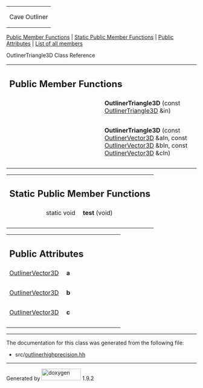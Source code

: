 <table data-cellspacing="0" data-cellpadding="0">
<colgroup>
<col style="width: 100%" />
</colgroup>
<tbody>
<tr class="odd" style="height: 56px;">
<td id="projectalign" style="padding-left: 0.5em"><div id="projectname">
Cave Outliner
</div></td>
</tr>
</tbody>
</table>

[Public Member Functions](#pub-methods) | [Static Public Member
Functions](#pub-static-methods) | [Public Attributes](#pub-attribs) |
[List of all members](class_outliner_triangle3_d-members.html)

OutlinerTriangle3D Class Reference

<table class="memberdecls">
<colgroup>
<col style="width: 50%" />
<col style="width: 50%" />
</colgroup>
<tbody>
<tr class="odd heading">
<td colspan="2"><h2 id="public-member-functions" class="groupheader"><span id="pub-methods"></span> Public Member Functions</h2></td>
</tr>
<tr class="even memitem:a99ea6215fd363debed2977ac4d12c95e">
<td style="text-align: right;" class="memItemLeft" data-valign="top"><span id="a99ea6215fd363debed2977ac4d12c95e"></span>  </td>
<td class="memItemRight" data-valign="bottom"><strong>OutlinerTriangle3D</strong> (const <a href="class_outliner_triangle3_d.html" class="el">OutlinerTriangle3D</a> &amp;in)</td>
</tr>
<tr class="odd separator:a99ea6215fd363debed2977ac4d12c95e">
<td colspan="2" class="memSeparator"> </td>
</tr>
<tr class="even memitem:ad213b7d120df8783160257266d8f7bd6">
<td style="text-align: right;" class="memItemLeft" data-valign="top"><span id="ad213b7d120df8783160257266d8f7bd6"></span>  </td>
<td class="memItemRight" data-valign="bottom"><strong>OutlinerTriangle3D</strong> (const <a href="class_outliner_vector3_d.html" class="el">OutlinerVector3D</a> &amp;aIn, const <a href="class_outliner_vector3_d.html" class="el">OutlinerVector3D</a> &amp;bIn, const <a href="class_outliner_vector3_d.html" class="el">OutlinerVector3D</a> &amp;cIn)</td>
</tr>
<tr class="odd separator:ad213b7d120df8783160257266d8f7bd6">
<td colspan="2" class="memSeparator"> </td>
</tr>
</tbody>
</table>

<table class="memberdecls">
<colgroup>
<col style="width: 50%" />
<col style="width: 50%" />
</colgroup>
<tbody>
<tr class="odd heading">
<td colspan="2"><h2 id="static-public-member-functions" class="groupheader"><span id="pub-static-methods"></span> Static Public Member Functions</h2></td>
</tr>
<tr class="even memitem:ac0af5ea6dccf533bcef82c9ab2fe3814">
<td style="text-align: right;" class="memItemLeft" data-valign="top"><span id="ac0af5ea6dccf533bcef82c9ab2fe3814"></span> static void </td>
<td class="memItemRight" data-valign="bottom"><strong>test</strong> (void)</td>
</tr>
<tr class="odd separator:ac0af5ea6dccf533bcef82c9ab2fe3814">
<td colspan="2" class="memSeparator"> </td>
</tr>
</tbody>
</table>

<table class="memberdecls">
<colgroup>
<col style="width: 50%" />
<col style="width: 50%" />
</colgroup>
<tbody>
<tr class="odd heading">
<td colspan="2"><h2 id="public-attributes" class="groupheader"><span id="pub-attribs"></span> Public Attributes</h2></td>
</tr>
<tr class="even memitem:ac3efb0abcb738a879613f4d11ab15bfd">
<td style="text-align: right;" class="memItemLeft" data-valign="top"><span id="ac3efb0abcb738a879613f4d11ab15bfd"></span> <a href="class_outliner_vector3_d.html" class="el">OutlinerVector3D</a> </td>
<td class="memItemRight" data-valign="bottom"><strong>a</strong></td>
</tr>
<tr class="odd separator:ac3efb0abcb738a879613f4d11ab15bfd">
<td colspan="2" class="memSeparator"> </td>
</tr>
<tr class="even memitem:a47911d2c64e4efd2398b28307f85f4ab">
<td style="text-align: right;" class="memItemLeft" data-valign="top"><span id="a47911d2c64e4efd2398b28307f85f4ab"></span> <a href="class_outliner_vector3_d.html" class="el">OutlinerVector3D</a> </td>
<td class="memItemRight" data-valign="bottom"><strong>b</strong></td>
</tr>
<tr class="odd separator:a47911d2c64e4efd2398b28307f85f4ab">
<td colspan="2" class="memSeparator"> </td>
</tr>
<tr class="even memitem:a1ebba91ca95c46873bd1c7583f498929">
<td style="text-align: right;" class="memItemLeft" data-valign="top"><span id="a1ebba91ca95c46873bd1c7583f498929"></span> <a href="class_outliner_vector3_d.html" class="el">OutlinerVector3D</a> </td>
<td class="memItemRight" data-valign="bottom"><strong>c</strong></td>
</tr>
<tr class="odd separator:a1ebba91ca95c46873bd1c7583f498929">
<td colspan="2" class="memSeparator"> </td>
</tr>
</tbody>
</table>

------------------------------------------------------------------------

The documentation for this class was generated from the following file:

-   src/<a href="outlinerhighprecision_8hh_source.html" class="el">outlinerhighprecision.hh</a>

------------------------------------------------------------------------

<span class="small">Generated
by [<img src="doxygen.svg" class="footer" width="104" height="31" alt="doxygen" />](https://www.doxygen.org/index.html)
1.9.2</span>
